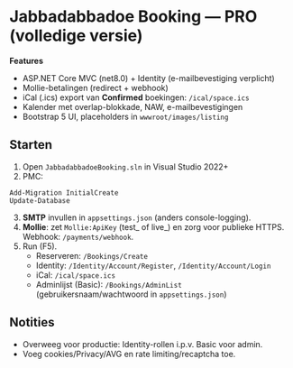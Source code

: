 # Jabbadabbadoe Booking — PRO (volledige versie)

**Features**
- ASP.NET Core MVC (net8.0) + Identity (e-mailbevestiging verplicht)
- Mollie-betalingen (redirect + webhook)
- iCal (.ics) export van **Confirmed** boekingen: `/ical/space.ics`
- Kalender met overlap-blokkade, NAW, e-mailbevestigingen
- Bootstrap 5 UI, placeholders in `wwwroot/images/listing`

## Starten
1) Open `JabbadabbadoeBooking.sln` in Visual Studio 2022+  
2) PMC:
```
Add-Migration InitialCreate
Update-Database
```
3) **SMTP** invullen in `appsettings.json` (anders console-logging).  
4) **Mollie**: zet `Mollie:ApiKey` (test_ of live_) en zorg voor publieke HTTPS. Webhook: `/payments/webhook`.  
5) Run (F5).
   - Reserveren: `/Bookings/Create`
   - Identity: `/Identity/Account/Register`, `/Identity/Account/Login`
   - iCal: `/ical/space.ics`
   - Adminlijst (Basic): `/Bookings/AdminList` (gebruikersnaam/wachtwoord in `appsettings.json`)

## Notities
- Overweeg voor productie: Identity-rollen i.p.v. Basic voor admin.
- Voeg cookies/Privacy/AVG en rate limiting/recaptcha toe.